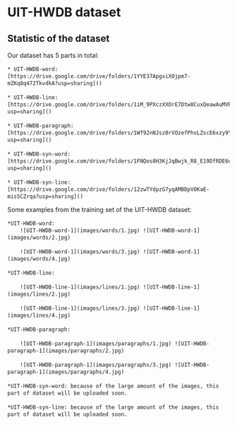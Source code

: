 
# UIT-HWDB dataset

## Statistic of the dataset

Our dataset has 5 parts in total:

    * UIT-HWDB-word: [https://drive.google.com/drive/folders/1YYE37ApgxiXOjpm7-mZKq8q472TkvdkA?usp=sharing]()

    * UIT-HWDB-line: [https://drive.google.com/drive/folders/1iM_9PXczXXOrE7Dtw8CuxQeawAuMVRd1?usp=sharing]()

    * UIT-HWDB-paragraph: [https://drive.google.com/drive/folders/1Wf92nNJsz0rVOzefPhvLZscE6xzy9YDf?usp=sharing]()

    * UIT-HWDB-syn-word: [https://drive.google.com/drive/folders/1FNQos8H3KjJqBwjk_R8_E19DfRDE6u3y?usp=sharing]()

    * UIT-HWDB-syn-line: [https://drive.google.com/drive/folders/12zwTYdpzG7yqAMBDpVOKaE-misSCZrqa?usp=sharing]()


Some examples from the training set of the UIT-HWDB dataset:

    *UIT-HWDB-word:
        ![UIT-HWDB-word-1](images/words/1.jpg) ![UIT-HWDB-word-1](images/words/2.jpg)

        ![UIT-HWDB-word-1](images/words/3.jpg) ![UIT-HWDB-word-1](images/words/4.jpg)

    *UIT-HWDB-line:

        ![UIT-HWDB-line-1](images/lines/1.jpg) ![UIT-HWDB-line-1](images/lines/2.jpg)

        ![UIT-HWDB-line-1](images/lines/3.jpg) ![UIT-HWDB-line-1](images/lines/4.jpg)

    *UIT-HWDB-paragraph:

        ![UIT-HWDB-paragraph-1](images/paragraphs/1.jpg) ![UIT-HWDB-paragraph-1](images/paragraphs/2.jpg)

        ![UIT-HWDB-paragraph-1](images/paragraphs/3.jpg) ![UIT-HWDB-paragraph-1](images/paragraphs/4.jpg)

    *UIT-HWDB-syn-word: because of the large amount of the images, this part of dataset will be uploaded soon.
    
    *UIT-HWDB-syn-line: because of the large amount of the images, this part of dataset will be uploaded soon.